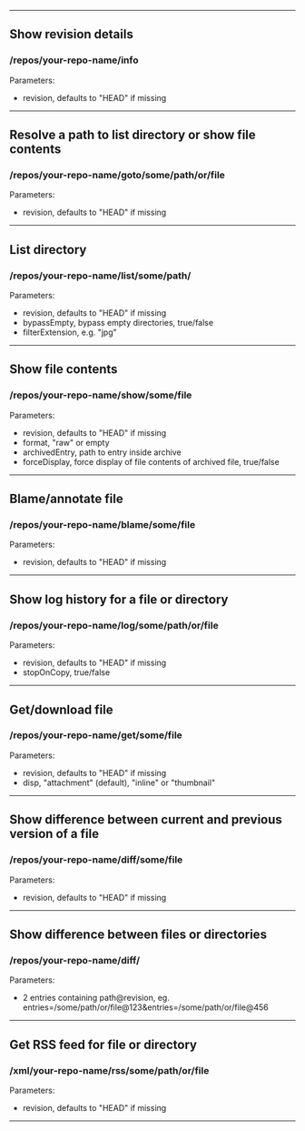 
---


## Show revision details ##
### /repos/your-repo-name/info ###
Parameters:
  * revision, defaults to "HEAD" if missing


---


## Resolve a path to list directory or show file contents ##
### /repos/your-repo-name/goto/some/path/or/file ###
Parameters:
  * revision, defaults to "HEAD" if missing


---


## List directory ##
### /repos/your-repo-name/list/some/path/ ###
Parameters:
  * revision, defaults to "HEAD" if missing
  * bypassEmpty, bypass empty directories, true/false
  * filterExtension, e.g. "jpg"


---


## Show file contents ##
### /repos/your-repo-name/show/some/file ###
Parameters:
  * revision, defaults to "HEAD" if missing
  * format, "raw" or empty
  * archivedEntry, path to entry inside archive
  * forceDisplay, force display of file contents of archived file, true/false


---


## Blame/annotate file ##
### /repos/your-repo-name/blame/some/file ###
Parameters:
  * revision, defaults to "HEAD" if missing


---


## Show log history for a file or directory ##
### /repos/your-repo-name/log/some/path/or/file ###
Parameters:
  * revision, defaults to "HEAD" if missing
  * stopOnCopy, true/false


---


## Get/download file ##
### /repos/your-repo-name/get/some/file ###
Parameters:
  * revision, defaults to "HEAD" if missing
  * disp, "attachment" (default), "inline" or "thumbnail"


---


## Show difference between current and previous version of a file ##
### /repos/your-repo-name/diff/some/file ###
Parameters:
  * revision, defaults to "HEAD" if missing


---


## Show difference between files or directories ##
### /repos/your-repo-name/diff/ ###
Parameters:
  * 2 entries containing path@revision, eg. entries=/some/path/or/file@123&entries=/some/path/or/file@456


---


## Get RSS feed for file or directory ##
### /xml/your-repo-name/rss/some/path/or/file ###
Parameters:
  * revision, defaults to "HEAD" if missing



---
